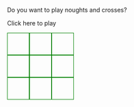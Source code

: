 <style>
  .row div {
    padding: 10px;
    border: 1px solid green;
    height: 30px;
    width: 30px;
    float: left;
  }
  .row {
    clear: both;
  }
 </style>

<p>Do you want to play noughts and crosses?</p>
<p>Click here to play</p>

<div>
  
  <div class="row">
    <div></div>
    <div></div>
    <div></div>
  </div>
  
  <div class="row">
    <div></div>
    <div></div>
    <div></div>
  </div>
  
  <div class="row">
    <div></div>
    <div></div>
    <div></div>
  </div>
  
</div>
